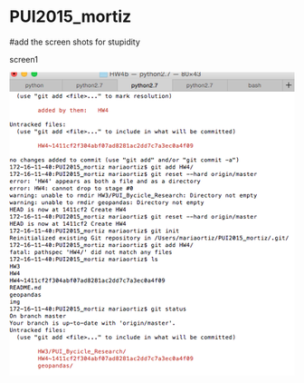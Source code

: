 # PUI2015_mortiz

#add the screen shots for stupidity

screen1

![I deleted my notebooks](verylate.png)


